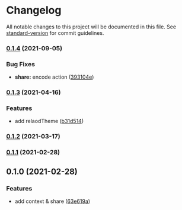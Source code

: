 # Changelog

All notable changes to this project will be documented in this file. See [standard-version](https://github.com/conventional-changelog/standard-version) for commit guidelines.

### [0.1.4](https://github.com/baizhiheizi/mixin-messenger-utils/compare/v0.1.3...v0.1.4) (2021-09-05)


### Bug Fixes

* **share:** encode action ([393104e](https://github.com/baizhiheizi/mixin-messenger-utils/commit/393104e6b248138fdd4168295d520f29b4402d8e))

### [0.1.3](https://github.com/baizhiheizi/mixin-messenger-utils/compare/v0.1.2...v0.1.3) (2021-04-16)


### Features

* add relaodTheme ([b31d514](https://github.com/baizhiheizi/mixin-messenger-utils/commit/b31d514c643e3c204284711ee5da7badd0fcc481))

### [0.1.2](https://github.com/baizhiheizi/mixin-messenger-utils/compare/v0.1.1...v0.1.2) (2021-03-17)

### [0.1.1](https://github.com/baizhiheizi/mixin-messenger-utils/compare/v0.1.0...v0.1.1) (2021-02-28)

## 0.1.0 (2021-02-28)


### Features

* add context & share ([63e619a](https://github.com/baizhiheizi/mixin-utils/commit/63e619af8352295677bb704ff5ddc582a053839a))
